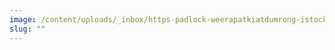 ```yaml
---
image: /content/uploads/_inbox/https-padlock-weerapatkiatdumrong-istock-thinkstock-520737069-comp.png
slug: ""
---
```

